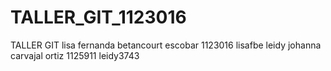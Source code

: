TALLER_GIT_1123016
==================

TALLER GIT
lisa fernanda betancourt escobar  1123016    lisafbe 
leidy johanna carvajal ortiz  1125911 leidy3743
